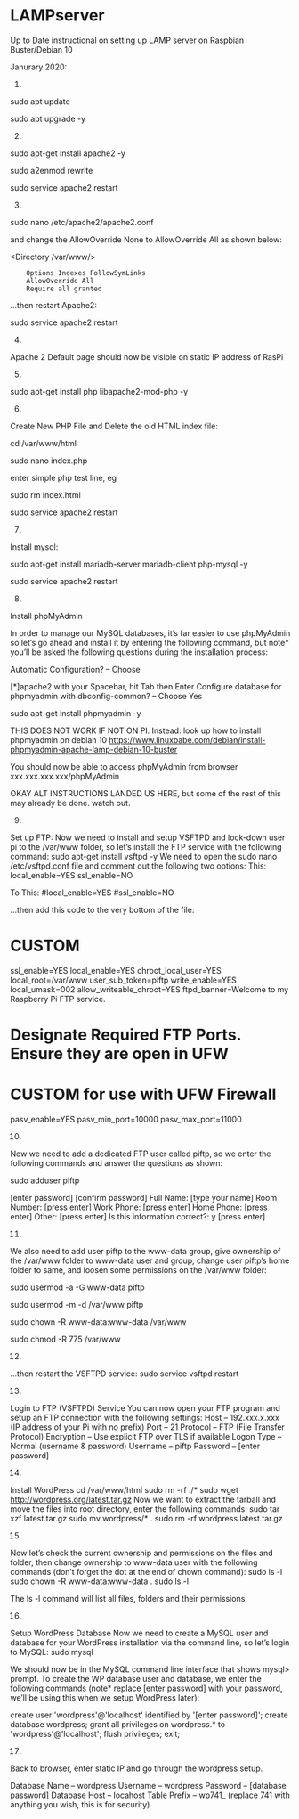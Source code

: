 # LAMPserver
Up to Date instructional on setting up LAMP server on Raspbian Buster/Debian 10


Janurary 2020:



1. 
sudo apt update

sudo apt upgrade -y

2.
sudo apt-get install apache2 -y

sudo a2enmod rewrite

sudo service apache2 restart

3.
sudo nano /etc/apache2/apache2.conf 

and change the AllowOverride None to AllowOverride All as shown below:

<Directory /var/www/>

        Options Indexes FollowSymLinks
        AllowOverride All
        Require all granted
        
</Directory>

…then restart Apache2:

sudo service apache2 restart


4. 
Apache 2 Default page should now be visible on static IP address of RasPi




5.
sudo apt-get install php libapache2-mod-php -y

6.
Create New PHP File and Delete the old HTML index file:

cd /var/www/html

sudo nano index.php


enter simple php test line, eg
<?php echo "Hello World"; ?>

sudo rm index.html

sudo service apache2 restart

7.
Install mysql:

sudo apt-get install mariadb-server mariadb-client php-mysql -y

sudo service apache2 restart


8.
Install phpMyAdmin

In order to manage our MySQL databases, 
it’s far easier to use phpMyAdmin
so let’s go ahead and install it by entering 
the following command, but note* you’ll be asked 
the following questions during the installation process:


Automatic Configuration? – 
Choose

[*]apache2 with your Spacebar,
hit Tab then Enter
Configure database for phpmyadmin with dbconfig-common? – Choose Yes

sudo apt-get install phpmyadmin -y  

THIS DOES NOT WORK IF NOT ON PI. Instead:
look up how to install phpmyadmin on debian 10
https://www.linuxbabe.com/debian/install-phpmyadmin-apache-lamp-debian-10-buster



You should now be able to access phpMyAdmin from browser xxx.xxx.xxx.xxx/phpMyAdmin


OKAY ALT INSTRUCTIONS LANDED US HERE, but some of the rest of this may already be done. watch out.


9. 
Set up FTP:
Now we need to install and setup VSFTPD and lock-down user pi to the /var/www folder, so let’s install the FTP service with the following command:
sudo apt-get install vsftpd -y
We need to open the sudo nano /etc/vsftpd.conf file and comment out the following two options:
This:
local_enable=YES
ssl_enable=NO

To This:
#local_enable=YES
#ssl_enable=NO

…then add this code to the very bottom of the file:
# CUSTOM
ssl_enable=YES
local_enable=YES
chroot_local_user=YES
local_root=/var/www
user_sub_token=piftp
write_enable=YES
local_umask=002
allow_writeable_chroot=YES
ftpd_banner=Welcome to my Raspberry Pi FTP service.

# Designate Required FTP Ports. Ensure they are open in UFW
# CUSTOM for use with UFW Firewall

pasv_enable=YES
pasv_min_port=10000
pasv_max_port=11000





10.
Now we need to add a dedicated FTP user called piftp, so we enter the following commands and answer the questions as shown:

sudo adduser piftp

[enter password]
[confirm password]
Full Name: [type your name]
Room Number: [press enter]
Work Phone: [press enter]
Home Phone: [press enter]
Other: [press enter]
Is this information correct?: y [press enter]



11.
We also need to add user piftp to the www-data group,
give ownership of the /var/www folder to www-data user and group, 
change user piftp’s home folder to same, 
and loosen some permissions on the /var/www folder:

sudo usermod -a -G www-data piftp

sudo usermod -m -d /var/www piftp

sudo chown -R www-data:www-data /var/www

sudo chmod -R 775 /var/www


12.
…then restart the VSFTPD service:
sudo service vsftpd restart

13.
Login to FTP (VSFTPD) Service
You can now open your FTP program and setup an FTP connection with the following settings:
Host – 192.xxx.x.xxx (IP address of your Pi with no prefix)
Port – 21
Protocol – FTP (File Transfer Protocol)
Encryption – Use explicit FTP over TLS if available
Logon Type – Normal (username & password)
Username – piftp
Password – [enter password]





14.
Install WordPress
cd /var/www/html
sudo rm -rf ./*
sudo wget http://wordpress.org/latest.tar.gz
Now we want to extract the tarball and move the files into root directory, enter the following commands:
sudo tar xzf latest.tar.gz
sudo mv wordpress/* .
sudo rm -rf wordpress latest.tar.gz

15.
Now let’s check the current ownership and permissions on the files and folder, then change ownership to www-data user with the following commands (don’t forget the dot at the end of chown command):
sudo ls -l
sudo chown -R www-data:www-data .
sudo ls -l

The ls -l command will list all files, folders and their permissions.

16.
Setup WordPress Database
Now we need to create a MySQL user and database for your WordPress installation via the command line, so let’s login to MySQL:
sudo mysql

We should now be in the MySQL command line interface that shows mysql> prompt. To create the WP database user and database, we enter the following commands (note* replace [enter password] with your password, we’ll be using this when we setup WordPress later):

create user 'wordpress'@'localhost' identified by '[enter password]';
create database wordpress;
grant all privileges on wordpress.* to 'wordpress'@'localhost';
flush privileges;
exit;

17.
Back to browser, enter static IP and go through the wordpress setup.

Database Name – wordpress
Username – wordpress
Password – [database password]
Database Host – locahost
Table Prefix – wp741_ (replace 741 with anything you wish, this is for security)

